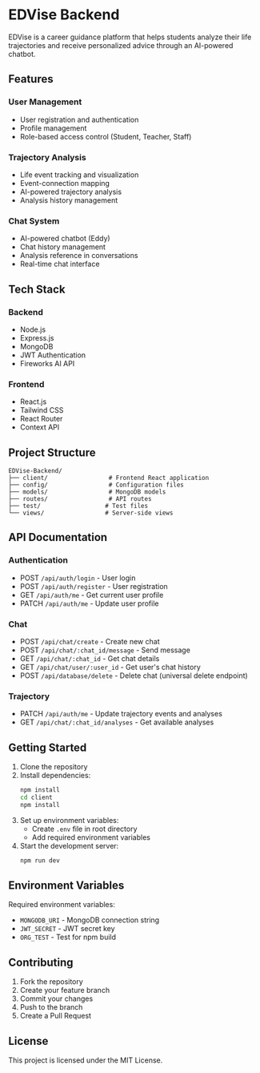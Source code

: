 # EDVise Backend

EDVise is a career guidance platform that helps students analyze their life trajectories and receive personalized advice through an AI-powered chatbot.

## Features

### User Management

- User registration and authentication
- Profile management
- Role-based access control (Student, Teacher, Staff)

### Trajectory Analysis

- Life event tracking and visualization
- Event-connection mapping
- AI-powered trajectory analysis
- Analysis history management

### Chat System

- AI-powered chatbot (Eddy)
- Chat history management
- Analysis reference in conversations
- Real-time chat interface

## Tech Stack

### Backend

- Node.js
- Express.js
- MongoDB
- JWT Authentication
- Fireworks AI API

### Frontend

- React.js
- Tailwind CSS
- React Router
- Context API

## Project Structure

```
EDVise-Backend/
├── client/                 # Frontend React application
├── config/                 # Configuration files
├── models/                 # MongoDB models
├── routes/                 # API routes
├── test/                  # Test files
└── views/                 # Server-side views
```

## API Documentation

### Authentication

- POST `/api/auth/login` - User login
- POST `/api/auth/register` - User registration
- GET `/api/auth/me` - Get current user profile
- PATCH `/api/auth/me` - Update user profile

### Chat

- POST `/api/chat/create` - Create new chat
- POST `/api/chat/:chat_id/message` - Send message
- GET `/api/chat/:chat_id` - Get chat details
- GET `/api/chat/user/:user_id` - Get user's chat history
- POST `/api/database/delete` - Delete chat (universal delete endpoint)

### Trajectory

- PATCH `/api/auth/me` - Update trajectory events and analyses
- GET `/api/chat/:chat_id/analyses` - Get available analyses

## Getting Started

1. Clone the repository
2. Install dependencies:
   ```bash
   npm install
   cd client
   npm install
   ```
3. Set up environment variables:
   - Create `.env` file in root directory
   - Add required environment variables
4. Start the development server:
   ```bash
   npm run dev
   ```

## Environment Variables

Required environment variables:

- `MONGODB_URI` - MongoDB connection string
- `JWT_SECRET` - JWT secret key
- `ORG_TEST` - Test for npm build

## Contributing

1. Fork the repository
2. Create your feature branch
3. Commit your changes
4. Push to the branch
5. Create a Pull Request

## License

This project is licensed under the MIT License.
